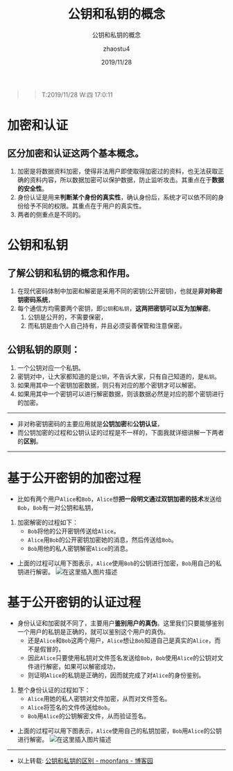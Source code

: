 ﻿---
layout:     post
title:      公钥和私钥的概念
subtitle:   公钥和私钥的概念
date:       2019/11/28
author:     zhaostu4
header-img: img/post-bg-ios10.jpg
catalog: true
tags:
	- 公钥和私钥的概念
    - 总结系列
    - 学习笔记
---

>> T:2019/11/28  W:四 17:0:11


[HTML]: @[TOC](公钥和私钥的概念)
# 加密和认证
## 区分**加密**和**认证**这两个基本概念。
1) 加密是将数据资料加密，使得非法用户即使取得加密过的资料，也无法获取正确的资料内容，所以数据加密可以保护数据，防止监听攻击。其重点在于**数据的安全性**。
1) 身份认证是用来**判断某个身份的真实性**，确认身份后，系统才可以依不同的身份给予不同的权限。其重点在于用户的真实性。
1) 两者的侧重点是不同的。
# 公钥和私钥
## 了解公钥和私钥的概念和作用。
1) 在现代密码体制中加密和解密是采用不同的密钥(公开密钥)，也就是**非对称密钥密码系统**，
1) 每个通信方均需要两个密钥，即`公钥`和`私钥`，**这两把密钥可以互为加解密**。
	1) 公钥是公开的，不需要保密，
	1) 而私钥是由个人自己持有，并且必须妥善保管和注意保密。
## 公钥私钥的原则：
1) 一个公钥对应一个私钥。
1) 密钥对中，让大家都知道的是`公钥`，不告诉大家，只有自己知道的，是`私钥`。
1) 如果用其中一个密钥加密数据，则只有对应的那个密钥才可以解密。
1) 如果用其中一个密钥可以进行解密数据，则该数据必然是对应的那个密钥进行的加密。
---
- 非对称密钥密码的主要应用就是**公钥加密**和**公钥认证**，
- 而公钥加密的过程和公钥认证的过程是不一样的，下面我就详细讲解一下两者的**区别**。
---

# 基于公开密钥的加密过程

- 比如有两个用户`Alice`和`Bob`，`Alice`想**把一段明文通过双钥加密的技术**发送给`Bob`，`Bob`有一对公钥和私钥，
1) 加密解密的过程如下：
	- `Bob`将他的公开密钥传送给`Alice`。
	- `Alice`用`Bob`的公开密钥加密她的消息，然后传送给`Bob`。
	- `Bob`用他的私人密钥解密`Alice`的消息。
- 上面的过程可以用下图表示，`Alice`使用`Bob`的公钥进行加密，`Bob`用自己的私钥进行解密。
![在这里插入图片描述](https://img-blog.csdnimg.cn/20191115152749364.png#pic_center)
# 基于公开密钥的认证过程
- 身份认证和加密就不同了，主要用户**鉴别用户的真伪**。这里我们只要能够鉴别一个用户的私钥是正确的，就可以鉴别这个用户的真伪。
	- 还是`Alice`和`Bob`这两个用户，`Alice`想让`Bob`知道自己是真实的`Alice`，而不是假冒的，
	- 因此`Alice`只要使用私钥对文件签名发送给`Bob`，`Bob`使用`Alice`的公钥对文件进行解密，如果可以解密成功，
	- 则证明`Alice`的私钥是正确的，因而就完成了对`Alice`的身份鉴别。
1) 整个身份认证的过程如下：
	- `Alice`用她的私人密钥对文件加密，从而对文件签名。
	- `Alice`将签名的文件传送给`Bob`。
	- `Bob`用`Alice`的公钥解密文件，从而验证签名。
- 上面的过程可以用下图表示，`Alice`使用自己的私钥加密，`Bob`用`Alice`的公钥进行解密。
![在这里插入图片描述](https://img-blog.csdnimg.cn/20191115152804242.png#pic_center)

---
- 以上转载: [公钥和私钥的区别 - moonfans - 博客园](https://www.cnblogs.com/moonfans/p/3939335.html)

